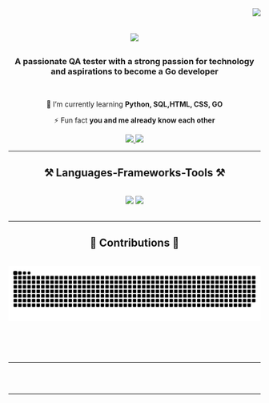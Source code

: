 <img align="right" src="https://visitor-badge.laobi.icu/badge?page_id=macabre3k.macabre3k" />

<h1 align="center">
    <img src="https://readme-typing-svg.herokuapp.com/?font=Righteous&size=35&center=true&vCenter=true&width=500&height=70&duration=4000&lines=Hello+World!+👋;+I'm+Lesovaya+Mary!;Have+a+good+day!+⚡" />
</h1>

<h3 align="center">A passionate QA tester with a strong passion for technology and aspirations to become a Go developer</h3>

<br/>

<div align="center">
 
 🌱 I’m currently learning **Python, SQL,HTML, CSS, GO**
 
 ⚡ Fun fact **you and me already know each other**

 </div>
 
<div align="center"> 
  <a href="mailto:lesovaya.mary@mail.ru">
    <img src="https://img.shields.io/badge/Gmail-333333?style=for-the-badge&logo=gmail&logoColor=red" />
    
  </a>
  
  <a href="https://stepik.org/users/688640580/profile8">
     <img src="https://img.shields.io/badge/stepik-FF5722?style=for-the-badge&logo=todoist&logoColor=white" target="_blank" /> <!-- sqlite, safari, google-chrome are other good icon options -->
  </a>
</div>

 <hr/>
 
<h2 align="center"> ⚒ Languages-Frameworks-Tools ⚒ </h2>
<br/>
<div align="center">
    <img src="https://skillicons.dev/icons?i=html,css,vscode,github,figma,tailwind,git,r" />
    <img src="https://skillicons.dev/icons?i=python,javascript,mysql,bash,go" /><br>
</div>

<br/>
<hr/>

<div align="center">
  <h2>🐍 Contributions 🐍</h2>
  <br>
  <img alt="snake eating my contributions" src="https://raw.githubusercontent.com/salesp07/salesp07/output/github-contribution-grid-snake.svg" />
  
  <br/><br/><br/>
</div>

<hr/>


<br/><br/>

<hr/>

<br/>

<br/>
